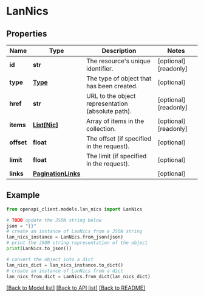 # LanNics


## Properties

Name | Type | Description | Notes
------------ | ------------- | ------------- | -------------
**id** | **str** | The resource&#39;s unique identifier. | [optional] [readonly] 
**type** | [**Type**](Type.md) | The type of object that has been created. | [optional] 
**href** | **str** | URL to the object representation (absolute path). | [optional] [readonly] 
**items** | [**List[Nic]**](Nic.md) | Array of items in the collection. | [optional] [readonly] 
**offset** | **float** | The offset (if specified in the request). | [optional] 
**limit** | **float** | The limit (if specified in the request). | [optional] 
**links** | [**PaginationLinks**](PaginationLinks.md) |  | [optional] 

## Example

```python
from openapi_client.models.lan_nics import LanNics

# TODO update the JSON string below
json = "{}"
# create an instance of LanNics from a JSON string
lan_nics_instance = LanNics.from_json(json)
# print the JSON string representation of the object
print(LanNics.to_json())

# convert the object into a dict
lan_nics_dict = lan_nics_instance.to_dict()
# create an instance of LanNics from a dict
lan_nics_from_dict = LanNics.from_dict(lan_nics_dict)
```
[[Back to Model list]](../README.md#documentation-for-models) [[Back to API list]](../README.md#documentation-for-api-endpoints) [[Back to README]](../README.md)


